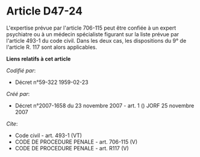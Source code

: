 # Article D47-24

L'expertise prévue par l'article 706-115 peut être confiée à un expert psychiatre ou à un médecin spécialiste figurant sur la
liste prévue par l'article 493-1 du code civil. Dans les deux cas, les dispositions du 9° de l'article R. 117 sont alors
applicables.

**Liens relatifs à cet article**

_Codifié par_:

  - Décret n°59-322 1959-02-23

_Créé par_:

  - Décret n°2007-1658 du 23 novembre 2007 - art. 1 () JORF 25 novembre 2007

_Cite_:

  - Code civil - art. 493-1 (VT)
  - CODE DE PROCEDURE PENALE - art. 706-115 (V)
  - CODE DE PROCEDURE PENALE - art. R117 (V)
